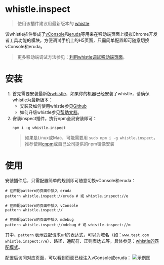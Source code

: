 # whistle.inspect
> 使用该插件建议用最新版本的 [whistle](https://wproxy.org/whistle/update.html)

该whistle插件集成了[vConsole](https://github.com/Tencent/vConsole)和[eruda](https://github.com/liriliri/eruda)等用来在移动端页面上模拟Chrome开发者工具功能的模块，方便调试手机上的H5页面，只需简单配置即可随意切换vConsole和eruda。

> 更多移动端调试方法参见：[利用whistle调试移动端页面](https://juejin.im/post/5ad5f471518825557e78e623)。

# 安装
1. 首先需要安装最新版[whistle](https://github.com/avwo/whistle)，如果你的机器已经安装了whistle，请确保whistle为最新版本：
    - 安装及如何使用whistle参见[Github](https://github.com/avwo/whistle)
    - 如何升级whistle参见[帮助文档](http://wproxy.org/whistle/update.html)。
2. 安装inspect插件，执行npm全局安装即可：
    ```
    npm i -g whistle.inspect
    ```
    > 如果是Linux或Mac，可能需要用 `sudo npm i -g whistle.inspect`，推荐使用[cnpm](https://github.com/cnpm/cnpm)或自己公司提供的npm镜像安装

# 使用
安装插件后，只需配置简单的规则即可随意切换vConsole和eruda：
```
# 在匹配pattern的页面中插入 eruda
pattern whistle.inspect://eruda # 或 whistle.inspect://e

# 在匹配pattern的页面中插入 vConsole
pattern whistle.inspect://

# 在匹配pattern的页面中插入 mdebug
pattern whistle.inspect://mdebug # 或 whistle.inspect://m
```
其中，`pattern` 表示匹配请求url的表达式，可以为域名（如：`www.test.com whistle.inspect://e`）、路径，通配符、正则表达式等，具体参见：[whistle的匹配模式](http://wproxy.org/whistle/pattern.html)。

配置后访问对应页面，可以看到页面已经注入vConsole或eruda：
![示例图](https://user-images.githubusercontent.com/11450939/44310905-b7824500-a410-11e8-9d8a-cf76a8cf920b.gif)
